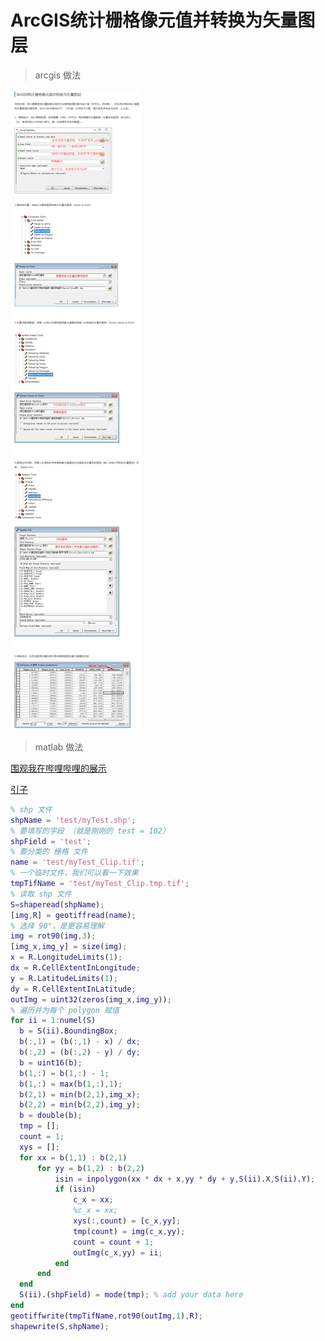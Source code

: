 # ArcGIS统计栅格像元值并转换为矢量图层

> arcgis 做法

![](./pic/ArcGIS统计栅格像元值并转换为矢量图层.jpg)

> matlab 做法

[围观我在哔哩哔哩的展示](https://www.bilibili.com/video/av69173072/)

[引子](https://ww2.mathworks.cn/matlabcentral/answers/440861-extract-data-from-a-matrix-for-each-polygon-in-a-shape-file)

```matlab
% shp 文件
shpName = 'test/myTest.shp';
% 要填写的字段 （就是刚刚的 test = 102）
shpField = 'test';
% 要分类的 栅格 文件
name = 'test/myTest_Clip.tif';
% 一个临时文件，我们可以看一下效果
tmpTifName = 'test/myTest_Clip.tmp.tif';
% 读取 shp 文件
S=shaperead(shpName);
[img,R] = geotiffread(name);
% 选择 90°，是更容易理解
img = rot90(img,3);
[img_x,img_y] = size(img);
x = R.LongitudeLimits(1);
dx = R.CellExtentInLongitude;
y = R.LatitudeLimits(1);
dy = R.CellExtentInLatitude;
outImg = uint32(zeros(img_x,img_y));
% 遍历并为每个 polygon 赋值
for ii = 1:numel(S)
  b = S(ii).BoundingBox;
  b(:,1) = (b(:,1) - x) / dx;
  b(:,2) = (b(:,2) - y) / dy;
  b = uint16(b);
  b(1,:) = b(1,:) - 1;
  b(1,:) = max(b(1,:),1);
  b(2,1) = min(b(2,1),img_x);
  b(2,2) = min(b(2,2),img_y);
  b = double(b);
  tmp = [];
  count = 1;
  xys = [];
  for xx = b(1,1) : b(2,1)
      for yy = b(1,2) : b(2,2)
          isin = inpolygon(xx * dx + x,yy * dy + y,S(ii).X,S(ii).Y);
          if (isin)
              c_x = xx;
              %c_x = xx;
              xys(:,count) = [c_x,yy];
              tmp(count) = img(c_x,yy);
              count = count + 1;
              outImg(c_x,yy) = ii;
          end
      end
  end
  S(ii).(shpField) = mode(tmp); % add your data here
end
geotiffwrite(tmpTifName,rot90(outImg,1),R);
shapewrite(S,shpName);
```